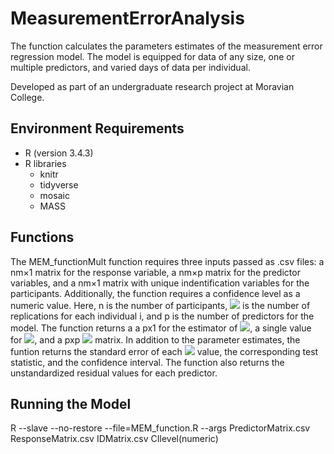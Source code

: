 # MeasurementErrorAnalysis
The function calculates the parameters estimates of the measurement error regression model. The model is equipped for data of any size, one or multiple predictors, and varied days of data per individual. 

Developed as part of an undergraduate research project at Moravian College. 

## Environment Requirements
- R (version 3.4.3)
- R libraries 
  - knitr
  - tidyverse
  - mosaic
  - MASS
  
 ## Functions
 The MEM_functionMult function requires three inputs passed as .csv files: a nm×1 matrix for the response variable, a nm×p matrix for the predictor variables, and a nm×1 matrix with unique indentification variables for the participants. Additionally, the function requires a confidence level as a numeric value. Here, n is the number of participants,  <img src="https://render.githubusercontent.com/render/math?math=m_i"> is the number of replications for each individual i, and p is the number of predictors for the model. The function returns a a px1 for the estimator of <img src="https://render.githubusercontent.com/render/math?math=\beta_1">, a single value for <img src="https://render.githubusercontent.com/render/math?math=\beta_0">, and a pxp <img src="https://render.githubusercontent.com/render/math?math=Var(\beta_1)"> matrix. In addition to the parameter estimates, the funtion returns the standard error of each <img src="https://render.githubusercontent.com/render/math?math=Var(\beta_1)"> value, the corresponding test statistic, and the confidence interval. The function also returns the unstandardized residual values for each predictor. 
  
## Running the Model
 R --slave --no-restore --file=MEM_function.R --args PredictorMatrix.csv ResponseMatrix.csv IDMatrix.csv CIlevel(numeric) 
 
 


 
